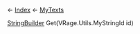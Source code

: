 ← [Index](Api-Index) ← [MyTexts](VRage.MyTexts)

[StringBuilder](System.Text.StringBuilder) Get(VRage.Utils.MyStringId id)

